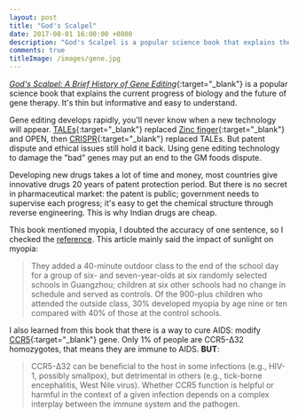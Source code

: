 ```yaml
---
layout: post
title: "God's Scalpel"
date: 2017-08-01 16:00:00 +0800
description: "God's Scalpel is a popular science book that explains the current progress of biology and the future of gene therapy. It's thin but informative and easy to understand."
comments: true
titleImage: /images/gene.jpg
---
```

[*God's Scalpel: A Brief History of Gene Editing*](https://www.amazon.cn/%E4%B8%8A%E5%B8%9D%E7%9A%84%E6%89%8B%E6%9C%AF%E5%88%80-%E5%9F%BA%E5%9B%A0%E7%BC%96%E8%BE%91%E7%AE%80%E5%8F%B2-%E7%8E%8B%E7%AB%8B%E9%93%AD/dp/B071HXVPXG){:target="_blank"} is a popular science book that explains the current progress of biology and the future of gene therapy. It's thin but informative and easy to understand.

Gene editing develops rapidly, you'll never know when a new technology will appear. [TALEs](https://www.wikiwand.com/en/TAL_effector){:target="_blank"} replaced [Zinc finger](https://www.wikiwand.com/en/Zinc_finger){:target="_blank"} and OPEN, then [CRISPR](https://www.wikiwand.com/en/CRISPR){:target="_blank"} replaced TALEs. But patent dispute and ethical issues still hold it back. Using gene editing technology to damage the "bad" genes may put an end to the GM foods dispute.

Developing new drugs takes a lot of time and money, most countries give innovative drugs 20 years of patent protection period. But there is no secret in pharmaceutical market: the patent is public; government needs to supervise each progress; it's easy to get the chemical structure through reverse engineering. This is why Indian drugs are cheap.

This book mentioned myopia, I doubted the accuracy of one sentence, so I checked the [reference](https://www.nature.com/news/the-myopia-boom-1.17120). This article mainly said the impact of sunlight on myopia:
> They added a 40-minute outdoor class to the end of the school day for a group of six- and seven-year-olds at
six randomly selected schools in Guangzhou; children at six other schools had no change in schedule and served
as controls. Of the 900-plus children who attended the outside class, 30% developed myopia by age nine or ten
compared with 40% of those at the control schools.

I also learned from this book that there is a way to cure AIDS: modify [CCR5](https://www.wikiwand.com/en/CCR5){:target="_blank"} gene. Only 1% of people are CCR5-Δ32 homozygotes, that means they are immune to AIDS. **BUT**:
> CCR5-Δ32 can be beneficial to the host in some infections (e.g., HIV-1, possibly smallpox), but detrimental in others (e.g., tick-borne encephalitis, West Nile virus). Whether CCR5 function is helpful or harmful in the
context of a given infection depends on a complex interplay between the immune system and the pathogen.
